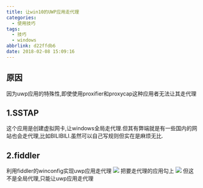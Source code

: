 ```yaml
---
title: 让win10的UWP应用走代理
categories:
  - 使用技巧
tags:
  - 技巧
  - windows
abbrlink: d22ffdb6
date: 2018-02-08 15:09:16
---
```


## 原因 
因为uwp应用的特殊性,即使使用proxifier和proxycap这种应用者无法让其走代理
## 1.SSTAP 
这个应用是创建虚拟网卡,让windows全局走代理.但其有弊端就是有一些国内的网站也会走代理,比如BILIBILI.虽然可以自己写规则但实在是麻烦无比.<!--more-->

## 2.fiddler 
利用fiddler的winconfig实现uwp应用走代理
![](http://blog-1254450445.cossgp.myqcloud.com/WK%290~%29WR%29N79$KZ4HZZTDQ2.png)
把要走代理的应用勾上
![](http://blog-1254450445.cossgp.myqcloud.com/KT3%28H@%60C63P@2KH_X7C@QDI.png)
但这不是全局代理,只能让uwp应用走代理
